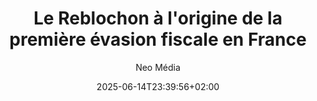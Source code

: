 ---
layout: post
title: "Le Reblochon à l'origine de la première évasion fiscale en France"
link: "https://www.youtube.com/shorts/KCgs8BME-s8"
author: Neo Média
published_date: 23/02/2025
description: "Saviez-vous que le Reblochon aurait été inventé pour échapper au fisc ? On vous explique !"
language: fr
categories: "Vidéos"
tags: "fromage"
og-tags: "fromage"
date: "2025-06-14T23:39:56+02:00"
permalink: /:categories/:year/:month/:day/:title/
---